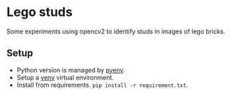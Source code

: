 # Lego studs

Some experiments using opencv2 to identify studs in images of lego bricks.

## Setup

- Python version is managed by [pyenv](https://github.com/pyenv/pyenv).
- Setup a [venv](https://docs.python.org/3/library/venv.html) virtual
environment.
- Install from requirements. `pip install -r requirement.txt`.
